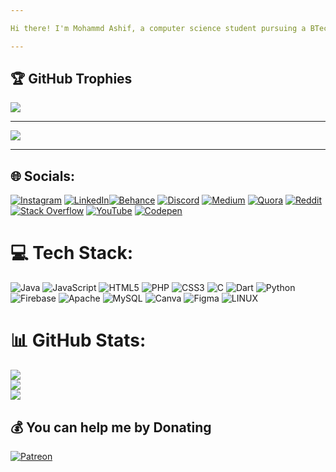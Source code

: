 ```yaml
---

Hi there! I'm Mohammd Ashif, a computer science student pursuing a BTech degree at Khwaja Moinuddin Chishti Language University Lucknow.

---
```



## 🏆 GitHub Trophies
![](https://github-profile-trophy.vercel.app/?username=MohammadAshif1001&theme=radical&no-frame=false&no-bg=true&margin-w=4)

---

[![](https://visitcount.itsvg.in/api?id=MohammadAshif1001&icon=0&color=1)](https://visitcount.itsvg.in)  

---

## 🌐 Socials:
 [![Instagram](https://img.shields.io/badge/Instagram-%23E4405F.svg?logo=Instagram&logoColor=white)](https://instagram.com/1m.ashif) [![LinkedIn](https://img.shields.io/badge/LinkedIn-%230077B5.svg?logo=linkedin&logoColor=white)](https://linkedin.com/in/mohammad-ashif-cashjila)[![Behance](https://img.shields.io/badge/Behance-1769ff?logo=behance&logoColor=white)](https://behance.net/MohammadAshif1001) [![Discord](https://img.shields.io/badge/Discord-%237289DA.svg?logo=discord&logoColor=white)](https://discord.gg/https://discord.gg/eGpzbWsS) [![Medium](https://img.shields.io/badge/Medium-12100E?logo=medium&logoColor=white)](https://medium.com/@@mohammadashif1000) [![Quora](https://img.shields.io/badge/Quora-%23B92B27.svg?logo=Quora&logoColor=white)](https://quora.com/profile/Mohammad-Asif-1770) [![Reddit](https://img.shields.io/badge/Reddit-%23FF4500.svg?logo=Reddit&logoColor=white)](https://reddit.com/user/MohammadAshif1001) [![Stack Overflow](https://img.shields.io/badge/-Stackoverflow-FE7A16?logo=stack-overflow&logoColor=white)](https://stackoverflow.com/users/21906483) [![YouTube](https://img.shields.io/badge/YouTube-%23FF0000.svg?logo=YouTube&logoColor=white)](https://youtube.com/@codejila) [![Codepen](https://img.shields.io/badge/Codepen-000000?style=for-the-badge&logo=codepen&logoColor=white)](https://codepen.io/mohammadAshif) 

# 💻 Tech Stack:
![Java](https://img.shields.io/badge/java-%23ED8B00.svg?style=for-the-badge&logo=java&logoColor=white) ![JavaScript](https://img.shields.io/badge/javascript-%23323330.svg?style=for-the-badge&logo=javascript&logoColor=%23F7DF1E) ![HTML5](https://img.shields.io/badge/html5-%23E34F26.svg?style=for-the-badge&logo=html5&logoColor=white) ![PHP](https://img.shields.io/badge/php-%23777BB4.svg?style=for-the-badge&logo=php&logoColor=white) ![CSS3](https://img.shields.io/badge/css3-%231572B6.svg?style=for-the-badge&logo=css3&logoColor=white) ![C](https://img.shields.io/badge/c-%2300599C.svg?style=for-the-badge&logo=c&logoColor=white) ![Dart](https://img.shields.io/badge/dart-%230175C2.svg?style=for-the-badge&logo=dart&logoColor=white) ![Python](https://img.shields.io/badge/python-3670A0?style=for-the-badge&logo=python&logoColor=ffdd54) ![Firebase](https://img.shields.io/badge/firebase-%23039BE5.svg?style=for-the-badge&logo=firebase) ![Apache](https://img.shields.io/badge/apache-%23D42029.svg?style=for-the-badge&logo=apache&logoColor=white) ![MySQL](https://img.shields.io/badge/mysql-%2300f.svg?style=for-the-badge&logo=mysql&logoColor=white) ![Canva](https://img.shields.io/badge/Canva-%2300C4CC.svg?style=for-the-badge&logo=Canva&logoColor=white) 	![Figma](https://img.shields.io/badge/figma-%23F24E1E.svg?style=for-the-badge&logo=figma&logoColor=white) ![LINUX](https://img.shields.io/badge/Linux-FCC624?style=for-the-badge&logo=linux&logoColor=black)    


# 📊 GitHub Stats:
![](https://github-readme-stats.vercel.app/api?username=MohammadAshif1001&theme=dark&hide_border=false&include_all_commits=false&count_private=false)<br/>
![](https://github-readme-streak-stats.herokuapp.com/?user=MohammadAshif1001&theme=dark&hide_border=false)<br/>
![](https://github-readme-stats.vercel.app/api/top-langs/?username=MohammadAshif1001&theme=dark&hide_border=false&include_all_commits=false&count_private=false&layout=compact)


  ## 💰 You can help me by Donating
  [![Patreon](https://img.shields.io/badge/Patreon-F96854?style=for-the-badge&logo=patreon&logoColor=white)](https://patreon.com/CodeJila) 

  
<!--  -->
